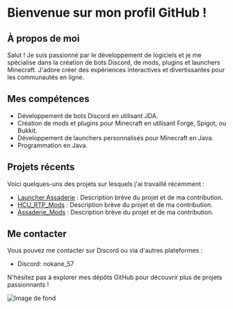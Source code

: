 # Bienvenue sur mon profil GitHub !

## À propos de moi

Salut ! Je suis passionné par le développement de logiciels et je me spécialise dans la création de bots Discord, de mods, plugins et launchers Minecraft. J'adore créer des expériences interactives et divertissantes pour les communautés en ligne.

## Mes compétences

- Développement de bots Discord en utilisant JDA.
- Création de mods et plugins pour Minecraft en utilisant Forge, Spigot, ou Bukkit.
- Développement de launchers personnalisés pour Minecraft en Java.
- Programmation en Java.

## Projets récents

Voici quelques-uns des projets sur lesquels j'ai travaillé récemment :

- [Launcher Assaderie](lien_vers_le_projet) : Description brève du projet et de ma contribution.
- [HCU_RTP_Mods](lien_vers_le_projet) : Description brève du projet et de ma contribution.
- [Assaderie_Mods](lien_vers_le_projet) : Description brève du projet et de ma contribution.

## Me contacter

Vous pouvez me contacter sur Discord ou via d'autres plateformes :

- Discord: nokane_57

N'hésitez pas à explorer mes dépôts GitHub pour découvrir plus de projets passionnants !

![Image de fond](https://i.imgur.com/oWyI3as.png)
